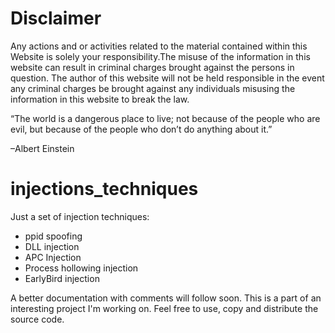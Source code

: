 # Disclaimer
Any actions and or activities related to the material contained within this Website is solely your responsibility.The misuse of the information in this website can result in criminal charges brought against the persons in question. The author of this website will not be held responsible in the event any criminal charges be brought against any individuals misusing the information in this website to break the law.

“The world is a dangerous place to live; not because of the people who are evil, but because of the people who don’t do anything about it.”

–Albert Einstein



# injections_techniques
Just a set of injection techniques:
- ppid spoofing
- DLL injection
- APC Injection
- Process hollowing injection
- EarlyBird injection

A better documentation with comments will follow soon.
This is a part of an interesting project I'm working on.
Feel free to use, copy and distribute the source code.


